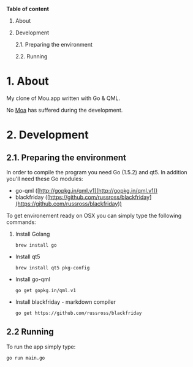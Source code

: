 **Table of content**

1. About

2. Development

	2.1. Preparing the environment

	2.2. Running

# 1. About

My clone of Mou.app written with Go & QML.

No [Moa](https://en.wikipedia.org/wiki/Moa) has suffered during the development.

# 2. Development

## 2.1. Preparing the environment

In order to compile the program you need Go (1.5.2) and qt5. In addition you'll need these Go modules:

- go-qml ([http://gopkg.in/qml.v1](http://gopkg.in/qml.v1))
- blackfriday ([https://github.com/russross/blackfriday](https://github.com/russross/blackfriday))

To get environement ready on OSX you can simply type the following commands:

1. Install Golang

	```
	brew install go
	```

* Install qt5

	```
	brew install qt5 pkg-config
	```

* Install go-qml

	```
	go get gopkg.in/qml.v1
	```

* Install blackfriday - markdown compiler

	```
	go get https://github.com/russross/blackfriday
	```

## 2.2 Running

To run the app simply type:

```
go run main.go
```